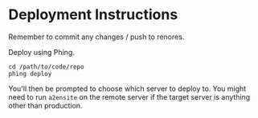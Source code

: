 Deployment Instructions
===============

Remember to commit any changes / push to renores.

Deploy using Phing.

    cd /path/to/code/repo
    phing deploy

You'll then be prompted to choose which server to deploy to. You might need to run `a2ensite` on the remote server if the target server is anything other than production.
